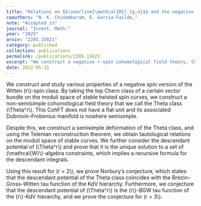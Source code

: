 ```yaml
---
title: "Relations on $$\overline{\mathcal{M}}_{g,n}$$ and the negative $$r$$-spin Witten conjecture"
coauthors: "N. K. Chidambaram, E. Garcia-Failde,"
note: "Accepted in"
journal: "Invent. Math."
year: "2025"
arxiv: "2205.15621"
category: published
collection: publications
permalink: /publications/2205.15621
excerpt: "We construct a negative r-spin cohomological field theory, the r-Theta-class, prove topological recursion and W-constraints, and derive tautological relations via Teleman's classification."
date: 2022-05-31
---
```


We construct and study various properties of a negative spin version of the Witten \(r\\)-spin class. By taking the top Chern class of a certain vector bundle on the moduli space of stable twisted spin curves, we construct a non-semisimple cohomological field theory that we call the Theta class \(\\Theta^r\\). This CohFT does not have a flat unit and its associated Dubrovin–Frobenius manifold is nowhere semisimple.

Despite this, we construct a semisimple deformation of the Theta class, and using the Teleman reconstruction theorem, we obtain tautological relations on the moduli space of stable curves. We further consider the descendant potential of \(\\Theta^r\\) and prove that it is the unique solution to a set of \(\\mathcal{W}\\)-algebra constraints, which implies a recursive formula for the descendant integrals.

Using this result for \(r = 2\\), we prove Norbury’s conjecture, which states that the descendant potential of the Theta class coincides with the Brézin–Gross–Witten tau function of the KdV hierarchy. Furthermore, we conjecture that the descendant potential of \(\\Theta^r\\) is the \(r\\)-BGW tau function of the \(r\\)-KdV hierarchy, and we prove the conjecture for \(r = 3\\).